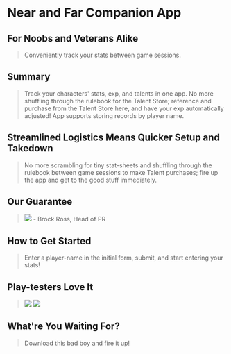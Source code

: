 # Near and Far Companion App #

<!--
> This material was originally posted [here](http://www.quora.com/What-is-Amazons-approach-to-product-development-and-product-management). It is reproduced here for posterities sake.

There is an approach called "working backwards" that is widely used at Amazon. They work backwards from the customer, rather than starting with an idea for a product and trying to bolt customers onto it. While working backwards can be applied to any specific product decision, using this approach is especially important when developing new products or features.

For new initiatives a product manager typically starts by writing an internal press release announcing the finished product. The target audience for the press release is the new/updated product's customers, which can be retail customers or internal users of a tool or technology. Internal press releases are centered around the customer problem, how current solutions (internal or external) fail, and how the new product will blow away existing solutions.

If the benefits listed don't sound very interesting or exciting to customers, then perhaps they're not (and shouldn't be built). Instead, the product manager should keep iterating on the press release until they've come up with benefits that actually sound like benefits. Iterating on a press release is a lot less expensive than iterating on the product itself (and quicker!).

If the press release is more than a page and a half, it is probably too long. Keep it simple. 3-4 sentences for most paragraphs. Cut out the fat. Don't make it into a spec. You can accompany the press release with a FAQ that answers all of the other business or execution questions so the press release can stay focused on what the customer gets. My rule of thumb is that if the press release is hard to write, then the product is probably going to suck. Keep working at it until the outline for each paragraph flows.

Oh, and I also like to write press-releases in what I call "Oprah-speak" for mainstream consumer products. Imagine you're sitting on Oprah's couch and have just explained the product to her, and then you listen as she explains it to her audience. That's "Oprah-speak", not "Geek-speak".

Once the project moves into development, the press release can be used as a touchstone; a guiding light. The product team can ask themselves, "Are we building what is in the press release?" If they find they're spending time building things that aren't in the press release (overbuilding), they need to ask themselves why. This keeps product development focused on achieving the customer benefits and not building extraneous stuff that takes longer to build, takes resources to maintain, and doesn't provide real customer benefit (at least not enough to warrant inclusion in the press release).
 -->

## For Noobs and Veterans Alike ##
  > Conveniently track your stats between game sessions.

## Summary ##
  > Track your characters' stats, exp, and talents in one app. No more shuffling through the rulebook for the Talent Store; reference and purchase from the Talent Store here, and have your exp automatically adjusted! App supports storing records by player name.

## Streamlined Logistics Means Quicker Setup and Takedown ##
  > No more scrambling for tiny stat-sheets and shuffling through the rulebook between game sessions to make Talent purchases; fire up the app and get to the good stuff immediately.

## Our Guarantee ##
  > ![](https://i.imgur.com/dRsvFsf.png) - Brock Ross, Head of PR

## How to Get Started ##
  > Enter a player-name in the initial form, submit, and start entering your stats!

## Play-testers Love It ##
  > ![](https://i.imgur.com/AJC672R.png)
  > ![](https://i.imgur.com/wFQBZ7S.png)

## What're You Waiting For? ##
  > Download this bad boy and fire it up!
